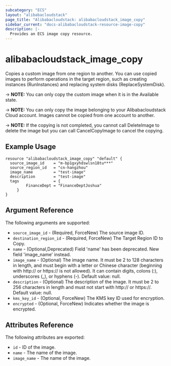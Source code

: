```yaml
---
subcategory: "ECS"
layout: "alibabacloudstack"
page_title: "Alibabacloudstack: alibabacloudstack_image_copy"
sidebar_current: "docs-alibabacloudstack-resource-image-copy"
description: |-
  Provides an ECS image copy resource.
---
```


# alibabacloudstack_image_copy

Copies a custom image from one region to another. You can use copied images to perform operations in the target region, such as creating instances (RunInstances) and replacing system disks (ReplaceSystemDisk).

-> **NOTE:** You can only copy the custom image when it is in the Available state.

-> **NOTE:** You can only copy the image belonging to your Alibabacloudstack Cloud account. Images cannot be copied from one account to another.

-> **NOTE:** If the copying is not completed, you cannot call DeleteImage to delete the image but you can call CancelCopyImage to cancel the copying.

## Example Usage

```
resource "alibabacloudstack_image_copy" "default" {
  source_image_id    = "m-bp1gxyhdswlsn18tu***"
  source_region_id   = "cn-hangzhou"
  image_name         = "test-image"
  description        = "test-image"
  tags               = {
         FinanceDept = "FinanceDeptJoshua"
     }
}
```

## Argument Reference

The following arguments are supported:

* `source_image_id` - (Required, ForceNew) The source image ID.
* `destination_region_id` - (Required, ForceNew) The Target Region ID to Copy.
* `name` - (Optional,Deprecated) Field 'name' has been deprecated. New field 'image_name' instead.
* `image_name` - (Optional) The image name. It must be 2 to 128 characters in length, and must begin with a letter or Chinese character (beginning with http:// or https:// is not allowed). It can contain digits, colons (:), underscores (_), or hyphens (-). Default value: null.
* `description` - (Optional) The description of the image. It must be 2 to 256 characters in length and must not start with http:// or https://. Default value: null.
* `kms_key_id` - (Optional, ForceNew) The KMS key ID used for encryption. 
* `encrypted` - (Optional, ForceNew) Indicates whether the image is encrypted. 

## Attributes Reference
 
The following attributes are exported:
 
* `id` - ID of the image.
* `name` - The name of the image. 
* `image_name` - The name of the image. 